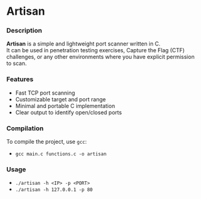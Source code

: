 # Artisan

### Description
**Artisan** is a simple and lightweight port scanner written in C.  
It can be used in penetration testing exercises, Capture the Flag (CTF) challenges, or any other environments where you have explicit permission to scan.

### Features
- Fast TCP port scanning  
- Customizable target and port range  
- Minimal and portable C implementation  
- Clear output to identify open/closed ports  

### Compilation
To compile the project, use `gcc`:
- `gcc main.c functions.c -o artisan`

### Usage
- `./artisan -h <IP> -p <PORT>`
- `./artisan -h 127.0.0.1 -p 80`
